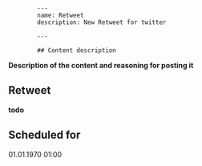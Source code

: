 
            ---
            name: Retweet
            description: New Retweet for twitter

            ---

            ## Content description
__Description of the content and reasoning for posting it__
## Retweet
__todo__
<!-- Insert full permalink to tweet to retweet in this section. -->
## Scheduled for
01.01.1970 01:00
<!-- Remove this section if you don't want to schedule this content. -->